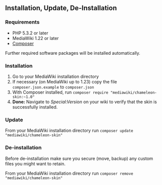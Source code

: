 ## Installation, Update, De-Installation

### Requirements

- PHP 5.3.2 or later
- MediaWiki 1.22 or later
- [Composer][composer]

Further required software packages will be installed automatically.

### Installation

1. Go to your MediaWiki installation directory
2. If necessary (on MediaWiki up to 1.23) copy the file `composer.json.example` to `composer.json`  
3. With Composer installed, run `composer require "mediawiki/chameleon-skin:~1.0"`
4. __Done:__ Navigate to _Special:Version_ on your wiki to verify that the skin is successfully installed.

### Update

From your MediaWiki installation directory run `composer update
"mediawiki/chameleon-skin"`

### De-installation

Before de-installation make sure you secure (move, backup) any custom files you
might want to retain.

From your MediaWiki installation directory run `composer remove
"mediawiki/chameleon-skin"`


[composer]: https://getcomposer.org/
